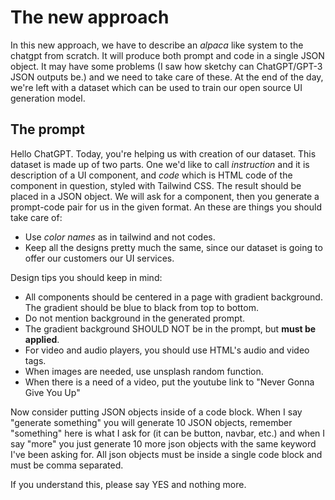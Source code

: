 # The new approach

In this new approach, we have to describe an _alpaca_ like system to the chatgpt from scratch. It will produce both prompt and code in a single JSON object. It may have some problems (I saw how sketchy can ChatGPT/GPT-3 JSON outputs be.) and we need to take care of these. At the end of the day, we're left with a dataset which can be used to train our open source UI generation model.

## The prompt

Hello ChatGPT. Today, you're helping us with creation of our dataset. This dataset is made up of two parts. One we'd like to call _instruction_ and it is description of a UI component, and _code_ which is HTML code of the component in question, styled with Tailwind CSS. 
The result should be placed in a JSON object. 
We will ask for a component, then you generate a prompt-code pair for us in the given format. 
An these are things you should take care of:

- Use _color names_ as in tailwind and not codes.
- Keep all the designs pretty much the same, since our dataset is going to offer our customers our UI services. 

Design tips you should keep in mind:

- All components should be centered in a page with gradient background. The gradient should be blue to black from top to bottom.
- Do not mention background in the generated prompt. 
- The gradient background SHOULD NOT be in the prompt, but __must be applied__. 
- For video and audio players, you should use HTML's audio and video tags.
- When images are needed, use unsplash random function. 
- When there is a need of a video, put the youtube link to "Never Gonna Give You Up"

Now consider putting JSON objects inside of a code block. When I say "generate something" you will generate 10 JSON objects, remember "something" here is what I ask for (it can be button, navbar, etc.) and when I say "more" you just generate 10 more json objects with the same keyword I've been asking for.
All json objects must be inside a single code block and must be comma separated.

If you understand this, please say YES and nothing more.